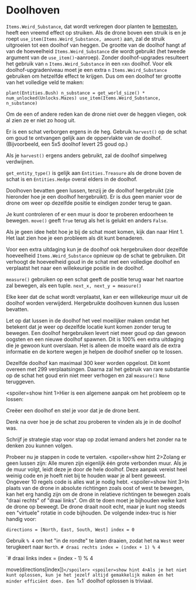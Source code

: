 # Doolhoven
`Items.Weird_Substance`, dat wordt verkregen door planten te [bemesten](docs/unlocks/fertilizer.md), heeft een vreemd effect op struiken. Als de drone boven een struik is en je roept `use_item(Items.Weird_Substance, amount)` aan, zal de struik uitgroeien tot een doolhof van heggen.
De grootte van de doolhof hangt af van de hoeveelheid `Items.Weird_Substance` die wordt gebruikt (het tweede argument van de `use_item()`-aanroep).
Zonder doolhof-upgrades resulteert het gebruik van `n` `Items.Weird_Substance` in een `n`x`n` doolhof. Voor elk doolhof-upgradeniveau moet je een extra `n` `Items.Weird_Substance` gebruiken om hetzelfde effect te krijgen.
Dus om een doolhof ter grootte van het volledige veld te maken:

`plant(Entities.Bush)
n_substance = get_world_size() * num_unlocked(Unlocks.Mazes)
use_item(Items.Weird_Substance, n_substance)`

Om de een of andere reden kan de drone niet over de heggen vliegen, ook al zien ze er niet zo hoog uit.

Er is een schat verborgen ergens in de heg. Gebruik `harvest()` op de schat om goud te ontvangen gelijk aan de oppervlakte van de doolhof. (Bijvoorbeeld, een 5x5 doolhof levert 25 goud op.) 

Als je `harvest()` ergens anders gebruikt, zal de doolhof simpelweg verdwijnen.

`get_entity_type()` is gelijk aan `Entities.Treasure` als de drone boven de schat is en `Entities.Hedge` overal elders in de doolhof.

Doolhoven bevatten geen lussen, tenzij je de doolhof hergebruikt (zie hieronder hoe je een doolhof hergebruikt). Er is dus geen manier voor de drone om weer op dezelfde positie te eindigen zonder terug te gaan.

Je kunt controleren of er een muur is door te proberen erdoorheen te bewegen.
`move()` geeft `True` terug als het is gelukt en anders `False`.

Als je geen idee hebt hoe je bij de schat moet komen, kijk dan naar Hint 1. Het laat zien hoe je een probleem als dit kunt benaderen.

Voor een extra uitdaging kun je de doolhof ook hergebruiken door dezelfde hoeveelheid `Items.Weird_Substance` opnieuw op de schat te gebruiken.
Dit verhoogt de hoeveelheid goud in de schat met een volledige doolhof en verplaatst het naar een willekeurige positie in de doolhof.

`measure()` gebruiken op een schat geeft de positie terug waar het naartoe zal bewegen, als een tuple.
`next_x, next_y = measure()`

Elke keer dat de schat wordt verplaatst, kan er een willekeurige muur uit de doolhof worden verwijderd. Hergebruikte doolhoven kunnen dus lussen bevatten.

Let op dat lussen in de doolhof het veel moeilijker maken omdat het betekent dat je weer op dezelfde locatie kunt komen zonder terug te bewegen.
Een doolhof hergebruiken levert niet meer goud op dan gewoon oogsten en een nieuwe doolhof spawnen.
Dit is 100% een extra uitdaging die je gewoon kunt overslaan.
Het is alleen de moeite waard als de extra informatie en de kortere wegen je helpen de doolhof sneller op te lossen.

Dezelfde doolhof kan maximaal 300 keer worden opgelost. Dit komt overeen met 299 verplaatsingen. Daarna zal het gebruik van rare substantie op de schat het goud erin niet meer verhogen en zal `measure()` `None` teruggeven.

<spoiler=show hint 1>Hier is een algemene aanpak om het probleem op te lossen:

Creëer een doolhof en stel je voor dat je de drone bent.

Denk na over hoe je de schat zou proberen te vinden als je in de doolhof was.

Schrijf je strategie stap voor stap op zodat iemand anders het zonder na te denken zou kunnen volgen.

Probeer nu je stappen in code te vertalen.
</spoiler>
<spoiler=show hint 2>Zolang er geen lussen zijn: Alle muren zijn eigenlijk één grote verbonden muur. Als je de muur volgt, leidt deze je door de hele doolhof.
Deze aanpak vereist heel weinig code en je hoeft niet bij te houden waar je al bent geweest. Ongeveer 10 regels code is alles wat je nodig hebt.</spoiler>
<spoiler=show hint 3>In plaats van de drone in absolute richtingen zoals oost of west te bewegen, kan het erg handig zijn om de drone in relatieve richtingen te bewegen zoals "draai rechts" of "draai links". Om dit te doen moet je bijhouden welke kant de drone op beweegt. De drone draait nooit echt, maar je kunt nog steeds een "virtuele" rotatie in code bijhouden.
De volgende index-truc is hier handig voor:

`directions = [North, East, South, West]
index = 0`

Gebruik `% 4` om het "in de rondte" te laten draaien, zodat het na `West` weer terugkeert naar `North`.
`# draai rechts
index = (index + 1) % 4`

`# draai links
index = (index - 1) % 4

move(directions[index])`</spoiler>
<spoiler=show hint 4>Als je het niet kunt oplossen, kun je het jezelf altijd gemakkelijk maken en het minder efficiënt doen.
Een `1`x`1` doolhof oplossen is triviaal.</spoiler>